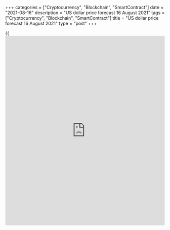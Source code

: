 +++
categories = ["Cryptocurrency", "Blockchain", "SmartContract"]
date = "2021-08-16"
description = "US dollar price forecast 16 August 2021"
tags = ["Cryptocurrency", "Blockchain", "SmartContract"]
title = "US dollar price forecast 16 August 2021"
type = "post"
+++

{{<iframe id="large-banner" src="https://www.bounty.group/#slide=19.0" width="100%" height="600" scrolling="no" style="border: 0px solid rgb(216, 221, 230); border-radius: 3px;">}}

2021-08-16

2021-08-16

Dollar is frustrated. Forecast as of 16.08.2021Dmitri Demidenko

The hope that Jerome Powell will announce the QE tapering at the Jackson
Hole bankers' meeting is fading. Investors exit the [EURUSD][1] shorts.
Is the euro downtrend broken? Let us discuss the Forex outlook and make
up a trading plan?

## Weekly US dollar fundamental forecast

Most [investor](https://www.fintechee.com/tutorial-for-forex-trading/investor-mode/)s wonder what is happening in the bond market. I, however,
am more concerned about what is happening in the US stock market. The
University of Michigan’s consumer sentiment index has been down to the
lowest levels since 2011, the Treasury yields, and the US dollar
crashed. Nonetheless, the [S&P 500][2] continued rallying up. The stock
index is going up, although most bullish drivers have been already
priced. Do buyers expect a new fiscal stimulus of $4.1trillion - $4.5
trillion? Congress will hardly apply measures relevant during the
recession when the US economy is going to be overheated.

On the other hand, everything is clear with the debt and foreign
exchange markets. The US Treasury yield doesn’t rise for a few reasons.
First, [investor](https://www.fintechee.com/tutorial-for-forex-trading/investor-mode/)s realize that the huge volume of debt accumulated during
the pandemic requires low rates. High rates are destructive from the
point of view of their service. As a result, the majority of [investor](https://www.fintechee.com/tutorial-for-forex-trading/investor-mode/)s
do not think the Fed will start monetary normalization soon. Second,
markets believe in the Fed’s mantra about the temporary nature of high
inflation. Finally, a decline in the Treasury’s funding needs suggests a
higher risk of the Treasuries supply crisis. Under such conditions, even
the tapering of the US QE does not guarantee lower prices for
Treasuries.

The pressure on the Treasury yields holds the US dollar back.
Furthermore, the dollar bulls are frustrated because the Jackson Hole
conference scheduled on August 26-28 will hardly provide any pleasant
[news](https://www.letsplayfx.com/blog/forex-news-website/) for the markets. Jerome Powell won’t dare to announce the tapering
of the QE. The Fed is likely to start monetary normalization at the
meeting on September 21-22, provided the US jobs report on September 3
is strong. Investors are disappointed because of Jackson Hole; the
[EURUSD][1] volatility is down, and traders are exiting the euro shorts.

### Dynamics of [EURUSD][1] volatility

###



 _Source_ _: Bloomberg_

Will the dollar bulls face a disaster because of the [EURUSD][1] surge
to 1.18? The euro has performed the best growth since May amid the drop
in consumer sentiment and Treasury yields. However, the stop-losses
above 1.1775 have also been triggered. On the other hand, fundamental
factors have not changed. The US economy has been ahead of the Chinese
for the first time since the 1990s. It will continue outperforming,
according to Moody's, for five, according to Capital Economics and
Oxford Economics, for three consecutive quarters.

### Dynamics of China’s and US GDPs

 _Source_ _: Wall Street Journal_

The euro-area economy will hardly perform better than the US. The US
exclusivity is a reason to buy the dollar. Yes, the Delta sets the US
GDP back, but the recovery should continue.

### Weekly [EURUSD][1] trading plan

The frustration because Jackson Hole, resulting in the lower volatility,
suggests the [EURUSD][1] short-term consolidation. The trading range
will be clear soon. In the meanwhile, I suggest a consolidation range of
1.174-1.186.





## Price chart of EURUSD in real time mode

The content of this article reflects the author’s opinion and does not
necessarily reflect the official position of LiteForex. The material
published on this page is provided for informational purposes only and
should not be considered as the provision of investment advice for the
purposes of Directive 2004/39/EC.

Rate this article:

{{value}}

( {{count}} {{title}} )

   1. my.liteforex.com/trading/chart?symbol=EURUSD&returnUrl=true
   2. my.liteforex.com/trading/chart?symbol=SPX&returnUrl=true&language_save=true